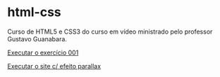 # html-css
 Curso de HTML5 e CSS3 do curso em vídeo ministrado pelo professor Gustavo Guanabara.

<a href="https://yandramarinho.github.io/html-css/exercicios/ex001/index.html"> Executar o exercício 001</a>

<a href="https://github.com/yandramarinho/html-css/exercicios/ex23/parallax.html"> Executar o site c/ efeito parallax</a>

